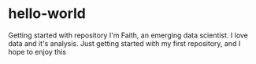 # hello-world
Getting started with repository
I'm Faith, an emerging data scientist. I love data and it's analysis.
Just getting started with my first repository, and I hope to enjoy this
